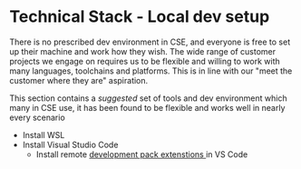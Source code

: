 # Technical Stack - Local dev setup

There is no prescribed dev environment in CSE, and everyone is free to set up their machine and work how they wish. The wide range of customer projects we engage on requires us to be flexible and willing to work with many languages, toolchains and platforms. This is in line with our "meet the customer where they are" aspiration.

This section contains a *suggested* set of tools and dev environment which many in CSE use, it has been found to be flexible and works well in nearly every scenario 

- Install WSL 
- Install Visual Studio Code
  - Install remote [development pack extenstions ](https://marketplace.visualstudio.com/items?itemName=ms-vscode-remote.vscode-remote-extensionpack)in VS Code